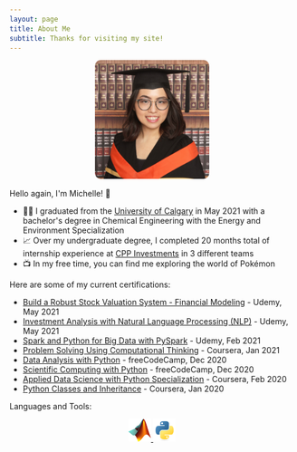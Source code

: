 ```yaml
---
layout: page
title: About Me
subtitle: Thanks for visiting my site!
---
```

<p align="center">
<img style="width:40%; border-radius: 5%;" src="/assets/img/michelle.jpg">
</p>

Hello again, I'm Michelle! 👋

- 👩‍🔬 I graduated from the [University of Calgary](https://www.ucalgary.ca/future-students/undergraduate/explore-programs/chemical-engineering) in May 2021 with a bachelor's degree in Chemical Engineering with the Energy and Environment Specialization 
- 📈 Over my undergraduate degree, I completed 20 months total of internship experience at [CPP Investments](https://www.cppinvestments.com/) in 3 different teams
- 📺 In my free time, you can find me exploring the world of Pokémon

Here are some of my current certifications:
- [Build a Robust Stock Valuation System - Financial Modeling](https://www.udemy.com/certificate/UC-1f62fb6e-7c3f-4c9d-b2cf-f1b294726b11/) - Udemy, May 2021
- [Investment Analysis with Natural Language Processing (NLP)](https://www.udemy.com/certificate/UC-8274eda0-27d6-4a37-b0b0-3d050d3e73ba/) - Udemy, May 2021
- [Spark and Python for Big Data with PySpark](http://ude.my/UC-e4a3f8a6-2699-4b82-b22b-b2a630d57256) - Udemy, Feb 2021
- [Problem Solving Using Computational Thinking](https://coursera.org/share/3d8c89a5011ba6c9bb0ba2c42ca6f0e7) - Coursera, Jan 2021
- [Data Analysis with Python](https://freecodecamp.org/certification/michellechung-code/data-analysis-with-python-v7) - freeCodeCamp, Dec 2020
- [Scientific Computing with Python](https://freecodecamp.org/certification/michellechung-code/scientific-computing-with-python-v7) - freeCodeCamp, Dec 2020
- [Applied Data Science with Python Specialization](https://www.coursera.org/account/accomplishments/specialization/J7L9FN7CK8QL) - Coursera, Feb 2020
- [Python Classes and Inheritance](https://www.coursera.org/account/accomplishments/verify/QHV9RXEYFV9Q) - Coursera, Jan 2020

<p>Languages and Tools:</p>
<p align='center'> <a href="https://www.mathworks.com/" target="_blank"> <img src="./assets/img/matlab_logo.png" alt="matlab" width="40" height="40"/> </a> <a href="https://www.python.org" target="_blank"> <img src="https://raw.githubusercontent.com/devicons/devicon/master/icons/python/python-original.svg" alt="python" width="40" height="40"/> </a> </p>
